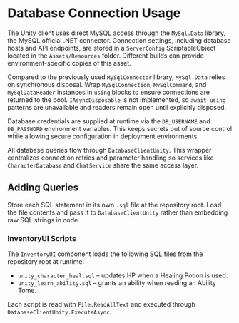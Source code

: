 # Database Connection Usage

The Unity client uses direct MySQL access through the `MySql.Data` library, the MySQL official .NET connector. Connection settings, including database hosts and API endpoints, are stored in a `ServerConfig` ScriptableObject located in the `Assets/Resources` folder. Different builds can provide environment-specific copies of this asset.

Compared to the previously used `MySqlConnector` library, `MySql.Data` relies on synchronous disposal. Wrap `MySqlConnection`, `MySqlCommand`, and `MySqlDataReader` instances in `using` blocks to ensure connections are returned to the pool. `IAsyncDisposable` is not implemented, so `await using` patterns are unavailable and readers remain open until explicitly disposed.

Database credentials are supplied at runtime via the `DB_USERNAME` and `DB_PASSWORD` environment variables. This keeps secrets out of source control while allowing secure configuration in deployment environments.

All database queries flow through `DatabaseClientUnity`. This wrapper centralizes connection retries and parameter handling so services like `CharacterDatabase` and `ChatService` share the same access layer.

## Adding Queries

Store each SQL statement in its own `.sql` file at the repository root. Load the file contents and pass
it to `DatabaseClientUnity` rather than embedding raw SQL strings in code.

### InventoryUI Scripts

The `InventoryUI` component loads the following SQL files from the repository root at runtime:

- `unity_character_heal.sql` – updates HP when a Healing Potion is used.
- `unity_learn_ability.sql` – grants an ability when reading an Ability Tome.

Each script is read with `File.ReadAllText` and executed through `DatabaseClientUnity.ExecuteAsync`.
